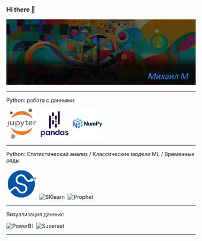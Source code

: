 ### Hi there 👋
[![Mikhail's GitHub Banner](./header.jpg)](https://stepik.org/users/489738589/profile)

-------------------------------------------------------------------
Python: работа с данными:
<div>
  <img src='https://github.com/devicons/devicon/blob/55609aa5bd817ff167afce0d965585c92040787a/icons/jupyter/jupyter-original-wordmark.svg'
title="Jupyter" alt="Jupyter" width="80" height="80"/>&nbsp;
  <img src='https://github.com/devicons/devicon/blob/55609aa5bd817ff167afce0d965585c92040787a/icons/pandas/pandas-original-wordmark.svg' title="Pandas" alt="Pandas" width="80" height="80"/>&nbsp;
<img src='https://github.com/devicons/devicon/blob/55609aa5bd817ff167afce0d965585c92040787a/icons/numpy/numpy-original-wordmark.svg'
title="Numpy" alt="Numpy" width="80" height="80"/>&nbsp;
</div>

----------------------------------------------------------------------

Python: Статистический анализ / Классические модели ML / Временные ряды
<div>
<img src='https://raw.githubusercontent.com/scipy/scipy/main/doc/source/_static/logo.svg'
title="Scipy" alt="Scipy" width="80" height="80"/>&nbsp;
<img src='https://raw.githubusercontent.com/scikit-learn/scikit-learn/main/doc/logos/scikit-learn-logo.png'
title="SKlearn" alt="SKlearn" width="140" height="80"/>&nbsp;
<img src='https://forecastr-io.herokuapp.com/static/img/facebook_prophet_icon.png'
title="Prophet" alt="Prophet" width="80" height="80"/>&nbsp;
</div>
  
----------------------------------------------------------------------

Визуализация данных:
<div>
<img src='https://github.com/microsoft/PowerBI-Icons/blob/2bf1c982fb24528eee1559a96a25eb534c175cfd/SVG/Power-BI.svg'
title="PowerBI" alt="PowerBI" width="80" height="80"/>&nbsp;
<img src='https://upload.wikimedia.org/wikipedia/commons/0/0e/Superset_logo.svg'
title="Superset" alt="Superset" width="140" height="80"/>&nbsp;
</div>
  
----------------------------------------------------------------------
